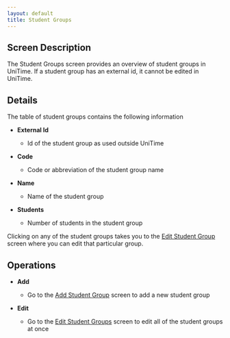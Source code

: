```yaml
---
layout: default
title: Student Groups
---
```



## Screen Description


 The Student Groups screen provides an overview of student groups in UniTime. If a student group has an external id, it cannot be edited in UniTime.

## Details


 The table of student groups contains the following information

* **External Id**
	* Id of the student group as used outside UniTime

* **Code**
	* Code or abbreviation of the student group name

* **Name**
	* Name of the student group

* **Students**
	* Number of students in the student group


 Clicking on any of the student groups takes you to the [Edit Student Group](edit-student-group) screen where you can edit that particular group.

## Operations

* **Add**
	* Go to the [Add Student Group](add-student-group) screen to add a new student group

* **Edit**
	* Go to the [Edit Student Groups](edit-student-groups) screen to edit all of the student groups at once
